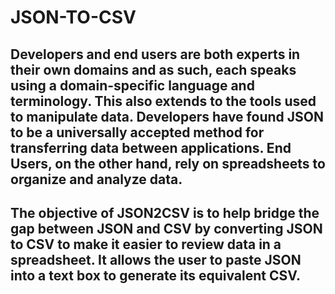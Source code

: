 # JSON-TO-CSV

## Developers and end users are both experts in their own domains and as such, each speaks using a domain-specific language and terminology. This also extends to the tools used to manipulate data. Developers have found JSON to be a universally accepted method for transferring data between applications. End Users, on the other hand, rely on spreadsheets to organize and analyze data.

## The objective of JSON2CSV is to help bridge the gap between JSON and CSV by converting JSON to CSV to make it easier to review data in a spreadsheet. It allows the user to paste JSON into a text box to generate its equivalent CSV.
